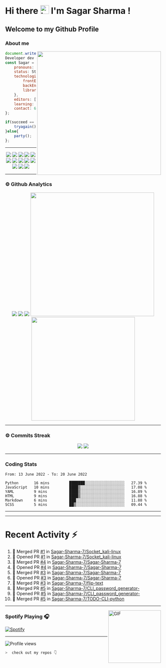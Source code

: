 # Hi there <img src="https://user-images.githubusercontent.com/1303154/88677602-1635ba80-d120-11ea-84d8-d263ba5fc3c0.gif" width="28px" alt="hi"> I'm Sagar Sharma !
## Welcome to my Github Profile 

### About me 

<img align='right' src="https://media.giphy.com/media/l0HlTy9x8FZo0XO1i/giphy.gif" width="400">

```js
document.write("Hello World");
Developer dev = new Developer(Sagar Sharma);
const Sagar = {
    pronouns: "he" | "his",
    status: Student,
    technologies: {
        frontEnd: [HTML, CSS, SASS, Javascript],
        backEnd: [Node.js, Express.js, Mongoose.js, MongoDB, Python],
        libraries: [Bootstrap, JQuery]
    },
    editors: [VS Code, Vim, PyCharm, Nano],
    learning: [Kali Linux],
    contact: 6969sagarsharma@gmail.com
};

if(succeed == false){
    tryagain();
}else{
    party();
};
```
---
<p align="center">
<img src="https://img.shields.io/badge/HTML5-E34F26?style=for-the-badge&logo=html5&logoColor=white" />
<img src="https://img.shields.io/badge/CSS3-1572B6?style=for-the-badge&logo=css3&logoColor=white" />
<img src="https://img.shields.io/badge/Javascript-323330?style=for-the-badge&logo=javascript&logoColor=F7DF1E" />
<img src="https://img.shields.io/badge/Node.js-43853D?style=for-the-badge&logo=node.js&logoColor=white" />
<img src="https://img.shields.io/badge/Express.js-404D59?style=for-the-badge" />
<img src="https://img.shields.io/badge/jQuery-0769AD?style=for-the-badge&logo=jquery&logoColor=white" />
<img src="https://img.shields.io/badge/Bootstrap-563D7C?style=for-the-badge&logo=bootstrap&logoColor=white">
<img src="https://img.shields.io/badge/MongoDB-4EA94B?style=for-the-badge&logo=mongodb&logoColor=white">
<img src="https://img.shields.io/badge/Python-FFD43B?style=for-the-badge&logo=python&logoColor=darkgreen">
<img src="https://img.shields.io/badge/Git-F05032?style=for-the-badge&logo=git&logoColor=white">
<img src="https://img.shields.io/badge/Sass-CC6699?style=for-the-badge&logo=sass&logoColor=white">
<img src="https://img.shields.io/badge/npm-CB3837?style=for-the-badge&logo=npm&logoColor=white">
<img src="https://img.shields.io/badge/Markdown-000000?style=for-the-badge&logo=markdown&logoColor=white">
</p>

---

### ⚙ Github Analytics

<p align="center">
<img src="https://github-profile-summary-cards.vercel.app/api/cards/repos-per-language?username=sagar-sharma-7&theme=nord_dark">
<img src="https://github-profile-summary-cards.vercel.app/api/cards/most-commit-language?username=sagar-sharma-7&theme=nord_dark" >
<img src="https://github-profile-trophy.vercel.app/?username=sagar-sharma-7&theme=darkhub">
<img src="https://github-readme-stats.vercel.app/api?username=sagar-sharma-7&theme=blue-green" width="400">
<img src="https://github-readme-stats.vercel.app/api/top-langs/?username=sagar-sharma-7&theme=chartreuse-dark&layout=compact" width="335">
</p>

---
### ⚙ Commits Streak 

<p align="center">
<img src="https://github-readme-streak-stats.herokuapp.com/?user=sagar-sharma-7&theme=radical">
<img src="https://activity-graph.herokuapp.com/graph?username=Sagar-Sharma-7&bg_color=000000&color=4fff67&line=4fff67&point=ffffff&area=true&hide_border=true">
</p>


___

### Coding Stats
<!--START_SECTION:waka-->

```text
From: 13 June 2022 - To: 20 June 2022

Python       16 mins         ███████░░░░░░░░░░░░░░░░░░   27.39 %
JavaScript   10 mins         ████▒░░░░░░░░░░░░░░░░░░░░   17.08 %
YAML         9 mins          ████▒░░░░░░░░░░░░░░░░░░░░   16.89 %
HTML         9 mins          ████▒░░░░░░░░░░░░░░░░░░░░   16.88 %
Markdown     6 mins          ███░░░░░░░░░░░░░░░░░░░░░░   11.88 %
SCSS         5 mins          ██▒░░░░░░░░░░░░░░░░░░░░░░   09.44 %
```

<!--END_SECTION:waka-->
____
____

# Recent Activity :zap:
<!--START_SECTION:activity-->
1. 🎉 Merged PR [#1](https://github.com/Sagar-Sharma-7/Socket_kali-linux/pull/1) in [Sagar-Sharma-7/Socket_kali-linux](https://github.com/Sagar-Sharma-7/Socket_kali-linux)
2. 💪 Opened PR [#1](https://github.com/Sagar-Sharma-7/Socket_kali-linux/pull/1) in [Sagar-Sharma-7/Socket_kali-linux](https://github.com/Sagar-Sharma-7/Socket_kali-linux)
3. 🎉 Merged PR [#4](https://github.com/Sagar-Sharma-7/Sagar-Sharma-7/pull/4) in [Sagar-Sharma-7/Sagar-Sharma-7](https://github.com/Sagar-Sharma-7/Sagar-Sharma-7)
4. 💪 Opened PR [#4](https://github.com/Sagar-Sharma-7/Sagar-Sharma-7/pull/4) in [Sagar-Sharma-7/Sagar-Sharma-7](https://github.com/Sagar-Sharma-7/Sagar-Sharma-7)
5. 🎉 Merged PR [#3](https://github.com/Sagar-Sharma-7/Sagar-Sharma-7/pull/3) in [Sagar-Sharma-7/Sagar-Sharma-7](https://github.com/Sagar-Sharma-7/Sagar-Sharma-7)
6. 💪 Opened PR [#3](https://github.com/Sagar-Sharma-7/Sagar-Sharma-7/pull/3) in [Sagar-Sharma-7/Sagar-Sharma-7](https://github.com/Sagar-Sharma-7/Sagar-Sharma-7)
7. 🎉 Merged PR [#3](https://github.com/Sagar-Sharma-7/flip-text/pull/3) in [Sagar-Sharma-7/flip-text](https://github.com/Sagar-Sharma-7/flip-text)
8. 🎉 Merged PR [#5](https://github.com/Sagar-Sharma-7/CLI_password_generator-/pull/5) in [Sagar-Sharma-7/CLI_password_generator-](https://github.com/Sagar-Sharma-7/CLI_password_generator-)
9. 💪 Opened PR [#5](https://github.com/Sagar-Sharma-7/CLI_password_generator-/pull/5) in [Sagar-Sharma-7/CLI_password_generator-](https://github.com/Sagar-Sharma-7/CLI_password_generator-)
10. 🎉 Merged PR [#5](https://github.com/Sagar-Sharma-7/TODO-CLI-python/pull/5) in [Sagar-Sharma-7/TODO-CLI-python](https://github.com/Sagar-Sharma-7/TODO-CLI-python)
<!--END_SECTION:activity-->

___

<img align="right" alt="GIF" height="170px" src="https://media.giphy.com/media/J5B1Y8QZnzXXbLQIBu/giphy.gif" />

### Spotify Playing 🎧
[![Spotify](https://novatorem-kyzbk7wxl-bardiesel.vercel.app/api/spotify)](https://open.spotify.com/user/31xncutsjftde6tov3a45cja7t3q?si=2eb0165bdaa14cd2)


----

![Profile views](https://profile-counter.glitch.me/Sagar-Sharma-7/count.svg)


```zsh
>  check out my repos 👇
```
